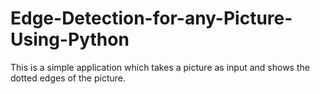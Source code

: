 # Edge-Detection-for-any-Picture-Using-Python
This is a simple application which takes a picture as input and shows the dotted edges of the picture. 
